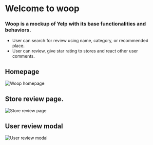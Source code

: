 # Welcome to woop

### Woop is a mockup of Yelp with its base functionalities and behaviors.
 - User can search for review using name, category, or recommended place.
 - User can review, give star rating to stores and react other user comments.

## Homepage
![Woop homepage](https://github.com/jnguyen3950/woop/blob/master/img/screenshot1.png)

## Store review page.
![Store review page](https://github.com/jnguyen3950/woop/blob/master/img/screenshot2.png)

## User review modal
![User review modal](https://github.com/jnguyen3950/woop/blob/master/img/screenshot3.png)
